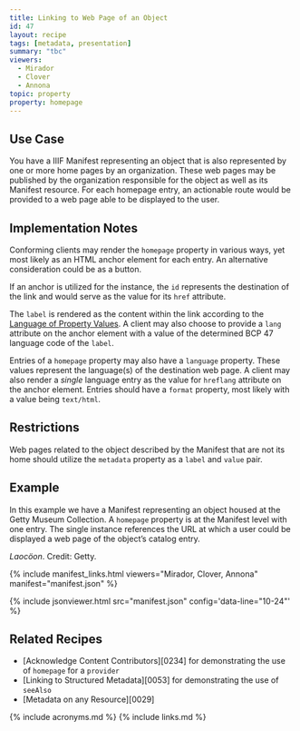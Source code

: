 ```yaml
---
title: Linking to Web Page of an Object
id: 47
layout: recipe
tags: [metadata, presentation]
summary: "tbc"
viewers:
  - Mirador
  - Clover
  - Annona
topic: property
property: homepage
---
```


## Use Case

You have a IIIF Manifest representing an object that is also represented by one or more home pages by an organization. These web pages may be published by the organization responsible for the object as well as its Manifest resource. For each homepage entry, an actionable route would be provided to a web page able to be displayed to the user.

## Implementation Notes

Conforming clients may render the `homepage` property in various ways, yet most likely as an HTML anchor element for each entry. An alternative consideration could be as a button.

If an anchor is utilized for the instance, the `id` represents the destination of the link and would serve as the value for its `href` attribute.

The `label` is rendered as the content within the link according to the [Language of Property Values](https://iiif.io/api/presentation/3.0/#language-of-property-values). A client may also choose to provide a `lang` attribute on the anchor element with a value of the determined BCP 47 language code of the `label`.

Entries of a `homepage` property may also have a `language` property. These values represent the language(s) of the destination web page. A client may also render a _single_ language entry as the value for `hreflang` attribute on the anchor element. Entries should have a `format` property, most likely with a value being `text/html`.

## Restrictions

Web pages related to the object described by the Manifest that are not its home should utilize the `metadata` property as a `label` and `value` pair.

## Example

In this example we have a Manifest representing an object housed at the Getty Museum Collection. A `homepage` property is at the Manifest level with one entry. The single instance references the URL at which a user could be displayed a web page of the object’s catalog entry.

_Laocöon_. Credit: Getty.

{% include manifest_links.html viewers="Mirador, Clover, Annona" manifest="manifest.json" %}

{% include jsonviewer.html src="manifest.json" config='data-line="10-24"' %}

## Related Recipes

- [Acknowledge Content Contributors][0234] for demonstrating the use of `homepage` for a `provider`
- [Linking to Structured Metadata][0053] for demonstrating the use of `seeAlso`
- [Metadata on any Resource][0029]

{% include acronyms.md %}
{% include links.md %}
